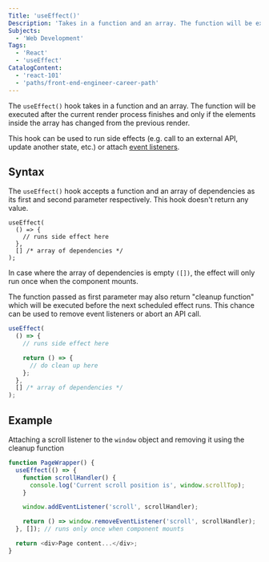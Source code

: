 ```yaml
---
Title: 'useEffect()'
Description: 'Takes in a function and an array. The function will be executed after the current render phase finishes and only if the elements inside the array has changed from the previous render.'
Subjects:
  - 'Web Development'
Tags:
  - 'React'
  - 'useEffect'
CatalogContent:
  - 'react-101'
  - 'paths/front-end-engineer-career-path'
---
```


The `useEffect()` hook takes in a function and an array. The function will be executed after the current render process finishes and only if the elements inside the array has changed from the previous render.

This hook can be used to run side effects (e.g. call to an external API, update another state, etc.) or attach [event listeners](https://www.codecademy.com/resources/docs/javascript/events).

## Syntax

The `useEffect()` hook accepts a function and an array of dependencies as its first and second parameter respectively. This hook doesn't return any value.

```pseudo
useEffect(
  () => {
    // runs side effect here
  },
  [] /* array of dependencies */
);
```

In case where the array of dependencies is empty `([])`, the effect will only run once when the component mounts.

The function passed as first parameter may also return "cleanup function" which will be executed before the next scheduled effect runs. This chance can be used to remove event listeners or abort an API call.

```jsx
useEffect(
  () => {
    // runs side effect here

    return () => {
      // do clean up here
    };
  },
  [] /* array of dependencies */
);
```

## Example

Attaching a scroll listener to the `window` object and removing it using the cleanup function

```js
function PageWrapper() {
  useEffect(() => {
    function scrollHandler() {
      console.log('Current scroll position is', window.scrollTop);
    }

    window.addEventListener('scroll', scrollHandler);

    return () => window.removeEventListener('scroll', scrollHandler);
  }, []); // runs only once when component mounts

  return <div>Page content...</div>;
}
```
